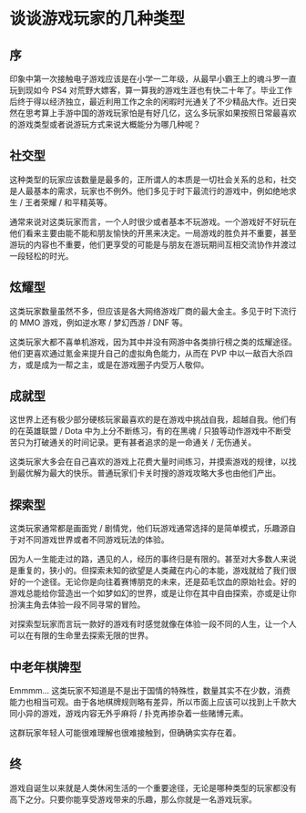# 谈谈游戏玩家的几种类型

## 序
印象中第一次接触电子游戏应该是在小学一二年级，从最早小霸王上的魂斗罗一直玩到现如今 PS4 对荒野大嫖客，算一算我的游戏生涯也有快二十年了。毕业工作后终于得以经济独立，最近利用工作之余的闲暇时光通关了不少精品大作。近日突然在思考算上手游中国的游戏玩家怕是有好几亿，这么多玩家如果按照日常最喜欢的游戏类型或者说游玩方式来说大概能分为哪几种呢？

## 社交型
这种类型的玩家应该数量是最多的，正所谓人的本质是一切社会关系的总和，社交是人最基本的需求，玩家也不例外。他们多见于时下最流行的游戏中，例如绝地求生 / 王者荣耀 / 和平精英等。  

通常来说对这类玩家而言，一个人时很少或者基本不玩游戏。一个游戏好不好玩在他们看来主要由能不能和朋友愉快的开黑来决定。一局游戏的胜负并不重要，甚至游玩的内容也不重要，他们更享受的可能是与朋友在游玩期间互相交流协作并渡过一段轻松的时光。  

## 炫耀型
这类玩家数量虽然不多，但应该是各大网络游戏厂商的最大金主。多见于时下流行的 MMO 游戏，例如逆水寒 / 梦幻西游 / DNF 等。  

这类玩家大都不喜单机游戏，因为其中并没有网游中各类排行榜之类的炫耀途径。他们更喜欢通过氪金来提升自己的虚拟角色能力，从而在 PVP 中以一敌百大杀四方，或是成为一帮之主，或是在游戏圈子内受万人敬仰。  


## 成就型
这世界上还有极少部分硬核玩家最喜欢的是在游戏中挑战自我，超越自我。他们有的在英雄联盟 / Dota 中为上分不断练习，有的在黑魂 / 只狼等动作游戏中不断受苦只为打破通关的时间记录。更有甚者追求的是一命通关 / 无伤通关。  

这类玩家大多会在自己喜欢的游戏上花费大量时间练习，并摸索游戏的规律，以找到最优解为最大的快乐。普通玩家们卡关时搜的游戏攻略大多也由他们产出。

## 探索型
这类玩家通常都是画面党 / 剧情党，他们玩游戏通常选择的是简单模式，乐趣源自于对不同游戏世界或者不同游戏玩法的体验。

因为人一生能走过的路，遇见的人，经历的事终归是有限的。甚至对大多数人来说是重复的，狭小的。但探索未知的欲望是人类藏在内心的本能，游戏就给了我们很好的一个途径。无论你是向往着赛博朋克的未来，还是茹毛饮血的原始社会。好的游戏总能给你营造出一个如梦如幻的世界，或是让你在其中自由探索，亦或是让你扮演主角去体验一段不同寻常的冒险。  

对探索型玩家而言玩一款好的游戏有时感觉就像在体验一段不同的人生，让一个人可以在有限的生命里去探索无限的世界。

## 中老年棋牌型
Emmmm... 这类玩家不知道是不是出于国情的特殊性，数量其实不在少数，消费能力也相当可观。由于各地棋牌规则略有差异，所以市面上应该可以找到上千款大同小异的游戏，游戏内容无外乎麻将 / 扑克再掺杂着一些赌博元素。  

这群玩家年轻人可能很难理解也很难接触到，但确确实实存在着。

## 终
游戏自诞生以来就是人类休闲生活的一个重要途径，无论是哪种类型的玩家都没有高下之分。只要你能享受游戏带来的乐趣，那么你就是一名游戏玩家。